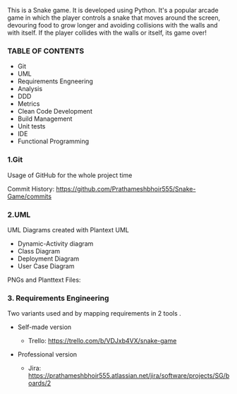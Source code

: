 This is a Snake game. It is developed using Python. It's a popular arcade game in which the player controls a snake that moves around the screen, devouring food to grow longer and avoiding collisions with the walls and with itself. If the player collides with the walls or itself, its game over!


### TABLE OF CONTENTS 
- Git
- UML
- Requirements Engneering
- Analysis
- DDD
- Metrics
- Clean Code Development
- Build Management
- Unit tests
- IDE
- Functional Programming 

### 1.Git
Usage of GitHub for the whole project time

Commit History: https://github.com/Prathameshbhoir555/Snake-Game/commits

### 2.UML
UML Diagrams created with Plantext UML

+ Dynamic-Activity diagram
+ Class Diagram
+  Deployment Diagram
+  User Case Diagram

PNGs and Planttext Files: 


### 3. Requirements Engineering
Two variants used and by mapping requirements in 2 tools .

- Self-made version
  - Trello: https://trello.com/b/VDJxb4VX/snake-game

  
- Professional version
  - Jira: https://prathameshbhoir555.atlassian.net/jira/software/projects/SG/boards/2
  

